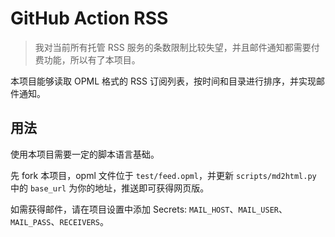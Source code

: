 # GitHub Action RSS

> 我对当前所有托管 RSS 服务的条数限制比较失望，并且邮件通知都需要付费功能，所以有了本项目。

本项目能够读取 OPML 格式的 RSS 订阅列表，按时间和目录进行排序，并实现邮件通知。

## 用法

使用本项目需要一定的脚本语言基础。

先 fork 本项目，opml 文件位于 `test/feed.opml`，并更新 `scripts/md2html.py` 中的 `base_url` 为你的地址，推送即可获得网页版。

如需获得邮件，请在项目设置中添加 Secrets: `MAIL_HOST`、`MAIL_USER`、`MAIL_PASS`、`RECEIVERS`。
